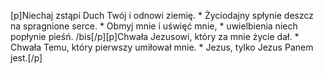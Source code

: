[p]Niechaj zstąpi Duch Twój i odnowi ziemię. * Życiodajny spłynie deszcz na spragnione serce. * Obmyj mnie i uświęć mnie, * uwielbienia niech popłynie pieśń. /bis[/p][p]Chwała Jezusowi, który za mnie życie dał. * Chwała Temu, który pierwszy umiłował mnie. * Jezus, tylko Jezus Panem jest.[/p]